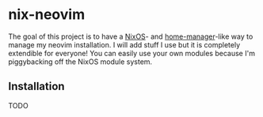 nix-neovim
==========

The goal of this project is to have a [NixOS](https://nixos.org)- and [home-manager](https://github.com/nix-community/home-manager)-like way to manage my neovim installation.
I will add stuff I use but it is completely extendible for everyone! You can easily use your own modules because I'm piggybacking off the NixOS module system.

Installation
------------
TODO
